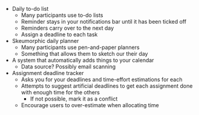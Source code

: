 - Daily to-do list
	- Many participants use to-do lists
	- Reminder stays in your notifications bar until it has been ticked off
	- Reminders carry over to the next day
	- Assign a deadline to each task
- Skeumorphic daily planner
	- Many participants use pen-and-paper planners
	- Something that allows them to sketch our their day
- A system that automatically adds things to your calendar
	- Data source? Possibly email scanning
- Assignment deadline tracker
	- Asks you for your deadlines and time-effort estimations for each
	- Attempts to suggest artificial deadlines to get each assignment done with enough time for the others
		- If not possible, mark it as a conflict
	- Encourage users to over-estimate when allocating time

